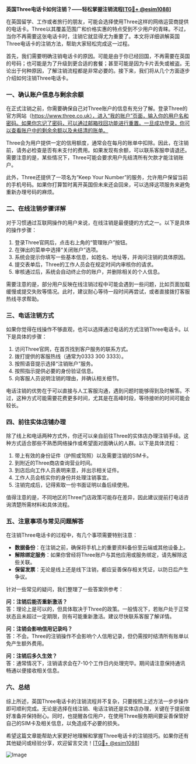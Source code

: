 **英国Three电话卡如何注销？——轻松掌握注销流程[[TG💪+ @esim1088](https://t.me/s/esim1088)]**

在英国留学、工作或者旅行的朋友，可能会选择使用Three这样的网络运营商提供的电话卡。Three以其覆盖范围广和价格实惠的特点受到不少用户的青睐。不过，当你不再需要这张电话卡时，注销它就显得尤为重要了。本文将详细讲解英国Three电话卡的注销方法，帮助大家轻松完成这一过程。

首先，我们需要明确注销电话卡的原因。可能是由于你已经回国，不再需要在英国的号码；也可能是为了升级到更合适的套餐；甚至可能是因为卡片丢失或被盗。无论出于何种原因，了解注销流程都是非常必要的。接下来，我们将从几个方面逐步介绍如何注销Three电话卡。

### 一、确认账户信息与剩余余额

在正式注销之前，你需要确保自己对Three账户的信息有充分了解。登录Three的官方网站（https://www.three.co.uk），进入“我的账户”页面，输入你的用户名和密码。如果你忘记了密码，可以通过邮箱找回功能进行重置。一旦成功登录，你可以查看账户中的剩余余额以及未结清的账单。

Three会为用户提供一定的信用额度，通常会在每月的账单中扣除。因此，在注销前，请务必检查是否有未支付的费用。如果发现有余额，可以联系客服申请退还。需要注意的是，某些情况下，Three可能会要求用户先结清所有欠款才能注销账户。

此外，Three还提供了一项名为“Keep Your Number”的服务，允许用户保留当前的手机号码。如果你打算暂时离开英国但未来还会回来，可以选择这项服务来避免重新办理号码的麻烦。

### 二、在线注销步骤详解

对于习惯通过互联网操作的用户来说，在线注销是最便捷的方式之一。以下是具体的操作步骤：

1. 登录Three官网后，点击右上角的“管理账户”按钮。
2. 在弹出的菜单中选择“关闭账户”选项。
3. 系统会提示你填写一些基本信息，如姓名、地址等，并询问注销的具体原因。
4. 提交表单后，Three的工作人员会在规定时间内审核你的请求。
5. 审核通过后，系统会自动终止你的账户，并删除相关的个人信息。

需要注意的是，部分用户反映在线注销过程中可能会遇到一些问题，比如页面加载缓慢或提交失败等情况。此时，建议耐心等待一段时间再尝试，或者直接拨打客服热线寻求帮助。

### 三、电话注销方式

如果你觉得在线操作不够直观，也可以选择通过电话的方式注销Three电话卡。以下是具体的步骤：

1. 访问Three官网，在首页找到客户服务的联系方式。
2. 拨打提供的客服热线（通常为0333 300 3333）。
3. 按照语音提示选择“注销账户”服务。
4. 按照指示提供必要的身份验证信息。
5. 向客服人员说明注销的理由，并确认相关细节。

电话注销的优势在于可以直接与人工客服沟通，遇到问题时能够得到及时解答。不过，这种方式可能需要花费更多时间，尤其是在高峰时段，等待接听的时间可能会较长。

### 四、前往实体店铺办理

除了线上和电话两种方式外，你还可以亲自前往Three的实体店办理注销手续。这种方式适合那些不熟悉网络操作或希望面对面确认的人群。以下是具体流程：

1. 带上有效的身份证件（护照或驾照）以及需要注销的SIM卡。
2. 到附近的Three商店查询营业时间。
3. 到店后向工作人员表明来意，并出示相关证件。
4. 工作人员会核实你的身份并处理注销事宜。
5. 注销完成后，记得索取一份书面证明以备后续使用。

值得注意的是，不同地区的Three门店政策可能存在差异，因此建议提前打电话咨询清楚所需材料和具体流程。

### 五、注意事项与常见问题解答

在注销Three电话卡的过程中，有几个事项需要特别注意：

- **数据备份**：在注销之前，确保将手机上的重要资料备份至云端或其他设备上。
- **解除绑定服务**：如果你曾经将Three账户与其他应用或服务绑定，请先解除这些关联。
- **保留发票**：无论是线上还是线下注销，都应妥善保存相关凭证，以防日后产生争议。

针对一些常见的疑问，我们整理了一些答案供参考：

**问：注销后能否重新激活？**  
答：理论上是可以的，但具体取决于Three的政策。一般情况下，若账户处于正常状态且未超过一定期限，则有可能重新激活。建议尽快联系客服了解详情。

**问：注销会影响信用记录吗？**  
答：不会。Three的注销操作不会影响个人信用记录，但仍需按时结清所有账单以免产生额外费用。

**问：注销后多久生效？**  
答：通常情况下，注销请求会在7-10个工作日内处理完毕。期间请注意保持通讯畅通以便接收相关信息。

### 六、总结

综上所述，英国Three电话卡的注销流程并不复杂，只要按照上述方法一步步操作即可顺利完成。无论是选择在线注销、电话注销还是实体店办理，关键在于提前做好准备并保持耐心。同时，也提醒各位用户，在使用Three服务期间要妥善保管好自己的SIM卡及相关信息，以免造成不必要的损失。

希望这篇文章能帮助大家更好地理解和掌握Three电话卡的注销技巧。如果你还有其他疑问或经验分享，欢迎留言交流！[[TG💪+ @esim1088](https://t.me/s/esim1088)] 

![Image](https://i.postimg.cc/4NQfJmqS/Snipaste-2025-05-13-00-14-12.png)